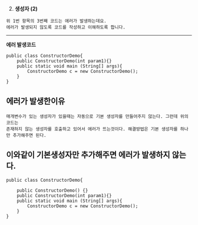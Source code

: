 2. **생성자 (2)**
```
위 1번 항목의 3번째 코드는 에러가 발생하는데요.
에러가 발생되지 않도록 코드를 작성하고 이해하도록 합니다.
```
----

__에러 발생코드__
```
public class ConstructorDemo{
    public ConstructorDemo(int param1){}
    public static void main (String[] args){
        ConstructorDemo c = new ConstructorDemo();
    }
}
```
## 에러가 발생한이유
```
매개변수가 있는 생성자가 있을때는 자동으로 기본 생성자를 만들어주지 않는다. 그런데 위의 코드는
존재하지 않는 생성자를 호출하고 있어서 에러가 뜨는것이다. 해결방법은 기본 생성자를 하나만 추가해주면 된다.
```

## 이와같이 기본생성자만 추가해주면 에러가 발생하지 않는다.
```
public class ConstructorDemo{
	
    public ConstructorDemo() {}
    public ConstructorDemo(int param1){}
    public static void main (String[] args){
        ConstructorDemo c = new ConstructorDemo();
    }
}
```